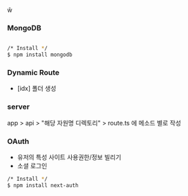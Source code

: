 ŵ

### MongoDB
``` bash

/* Install */
$ npm install mongodb

```

### Dynamic Route
- [idx] 폴더 생성


### server
app > api > "해당 자원명 디렉토리" > route.ts 에 메소드 별로 작성


### OAuth
- 유저의 특성 사이트 사용권한/정보 빌리기
- 소셜 로그인
``` bash
/* Install */
$ npm install next-auth

```


